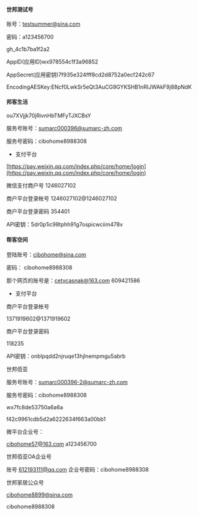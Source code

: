 #### 世邦测试号

账号：testsummer@sina.com

密码：a123456700

gh\_4c1b7ba1f2a2

AppID\(应用ID\)wx978554c1f3a96852

AppSecret\(应用密钥\)7f935e324fff8cd2d8752a0ecf242c67

EncodingAESKey:ENcf0LwkSr5eQt3AuCG9GYKSHB1nRIJWAkF9j88pNdK

#### 邦客生活

ou7XVjjk70jRivnHbTMFyTJXCBsY

服务号账号：sumarc000396@sumarc-zh.com

服务号密码：cibohome8988308

* 支付平台

[https://pay.weixin.qq.com/index.php/core/home/login](https://pay.weixin.qq.com/index.php/core/home/login)

微信支付商户号    1246027102

商户平台登录帐号    1246027102@1246027102

商户平台登录密码    354401

API密钥：5dr0p1ic98tphh91g7ospicwciim478v

#### 帮客空间

登陆账号：cibohome@sina.com

密码： cibohome8988308

那个网页的账号是：cetvcasnak@163.com   609421586

* 支付平台

商户平台登录帐号

1371919602@1371919602

商户平台登录密码

118235

API密钥：onblpqdd2njruqe13hjlnempmgu5abrb





世邦佰亚

服务号账号：sumarc000396-2@sumarc-zh.com

服务号密码：cibohome8988308

wx7fc8de53750a6a6a

f42c9961cdb5d2a6222634f663a00bb1



微平台企业号：

cibohome57@163.com    a123456700



世邦佰亚OA企业号

账号 612193111@qq.com 企业号密码：cibohome8988308



世邦家居公众号

cibohome8899@sina.com 

cibohome8988308 

